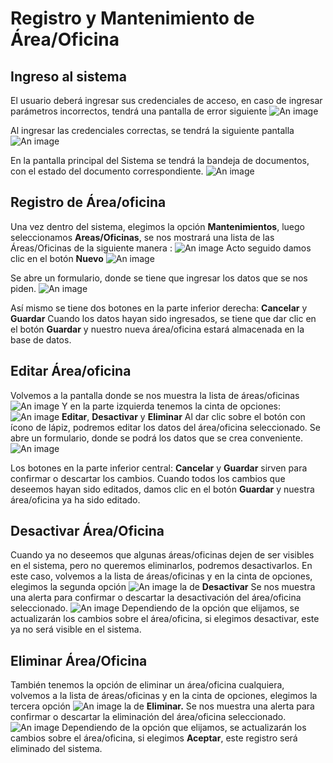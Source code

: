 # Registro y Mantenimiento de Área/Oficina

## Ingreso al sistema
El usuario deberá ingresar sus credenciales de acceso, en caso de ingresar parámetros incorrectos, tendrá una pantalla de error siguiente
![An image](/img/acceso_sistema_error.png)

Al ingresar las credenciales correctas, se tendrá la siguiente pantalla
![An image](/img/acceso_sistema.png)

En la pantalla principal del Sistema se tendrá la bandeja de documentos, con el estado del documento correspondiente.
![An image](/img/Recibir_documento_1.png)

## Registro de Área/oficina
Una vez dentro del sistema, elegimos la opción **Mantenimientos**, luego seleccionamos **Areas/Oficinas**, se nos mostrará una lista de las Áreas/Oficinas de la siguiente manera :
![An image](/img/Listar_Area.png)
Acto seguido damos clic en el botón **Nuevo** ![An image](/img/nuevo_rol.png)

Se abre un formulario, donde se tiene que ingresar los datos que se nos piden.
![An image](/img/Nuevo_Area.png)

Así mismo se tiene dos botones en la parte inferior derecha: **Cancelar** y **Guardar**
Cuando los datos hayan sido ingresados, se tiene que dar clic en el botón **Guardar** y nuestro nueva área/oficina estará almacenada en la base de datos.

## Editar Área/oficina
Volvemos a la pantalla donde se nos muestra la lista de áreas/oficinas
![An image](/img/Listar_Area.png)
Y en la parte izquierda tenemos la cinta de opciones: ![An image](/img/opciones_listar_rol.png)
**Editar**, **Desactivar** y **Eliminar** Al dar clic sobre el botón con ícono de lápiz, podremos editar los datos del área/oficina seleccionado.
Se abre un formulario, donde se podrá los datos que se crea conveniente.
![An image](/img/Editar_Area.png)

Los botones en la parte inferior central: **Cancelar** y **Guardar** sirven para confirmar o descartar los cambios.
Cuando todos los cambios que deseemos hayan sido editados, damos clic en el botón **Guardar** y nuestra área/oficina ya ha sido editado.

## Desactivar Área/Oficina
Cuando ya no deseemos que algunas áreas/oficinas dejen de ser visibles en el sistema, pero no queremos eliminarlos, podremos desactivarlos. En este caso, volvemos a la lista de áreas/oficinas y en la cinta de opciones, elegimos la segunda opción ![An image](/img/opciones_listar_rol.png) la de **Desactivar**
Se nos muestra una alerta para confirmar o descartar la desactivación del área/oficina seleccionado.
![An image](/img/Desactivar_Area.png)
Dependiendo de la opción que elijamos, se actualizarán los cambios sobre el área/oficina, si elegimos desactivar, este ya no será visible en el sistema.

## Eliminar Área/Oficina
También tenemos la opción de eliminar un área/oficina cualquiera, volvemos a la lista de áreas/oficinas y en la cinta de opciones, elegimos la tercera opción ![An image](/img/opciones_listar_rol.png) la de **Eliminar.**
Se nos muestra una alerta para confirmar o descartar la eliminación del área/oficina seleccionado.
![An image](/img/Eliminar_Tipo_Documento.png)
Dependiendo de la opción que elijamos, se actualizarán los cambios sobre el área/oficina, si elegimos **Aceptar**, este registro será eliminado del sistema.
